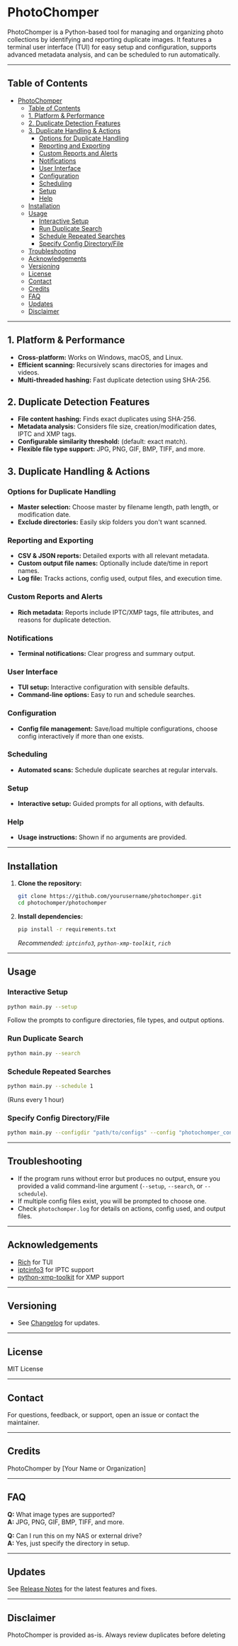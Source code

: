 # PhotoChomper

PhotoChomper is a Python-based tool for managing and organizing photo collections by identifying and reporting duplicate images. It features a terminal user interface (TUI) for easy setup and configuration, supports advanced metadata analysis, and can be scheduled to run automatically.

---

## Table of Contents

- [PhotoChomper](#photochomper)
  - [Table of Contents](#table-of-contents)
  - [1. Platform \& Performance](#1-platform--performance)
  - [2. Duplicate Detection Features](#2-duplicate-detection-features)
  - [3. Duplicate Handling \& Actions](#3-duplicate-handling--actions)
    - [Options for Duplicate Handling](#options-for-duplicate-handling)
    - [Reporting and Exporting](#reporting-and-exporting)
    - [Custom Reports and Alerts](#custom-reports-and-alerts)
    - [Notifications](#notifications)
    - [User Interface](#user-interface)
    - [Configuration](#configuration)
    - [Scheduling](#scheduling)
    - [Setup](#setup)
    - [Help](#help)
  - [Installation](#installation)
  - [Usage](#usage)
    - [Interactive Setup](#interactive-setup)
    - [Run Duplicate Search](#run-duplicate-search)
    - [Schedule Repeated Searches](#schedule-repeated-searches)
    - [Specify Config Directory/File](#specify-config-directoryfile)
  - [Troubleshooting](#troubleshooting)
  - [Acknowledgements](#acknowledgements)
  - [Versioning](#versioning)
  - [License](#license)
  - [Contact](#contact)
  - [Credits](#credits)
  - [FAQ](#faq)
  - [Updates](#updates)
  - [Disclaimer](#disclaimer)

---

## 1. Platform & Performance

- **Cross-platform:** Works on Windows, macOS, and Linux.
- **Efficient scanning:** Recursively scans directories for images and videos.
- **Multi-threaded hashing:** Fast duplicate detection using SHA-256.

## 2. Duplicate Detection Features

- **File content hashing:** Finds exact duplicates using SHA-256.
- **Metadata analysis:** Considers file size, creation/modification dates, IPTC and XMP tags.
- **Configurable similarity threshold:** (default: exact match).
- **Flexible file type support:** JPG, PNG, GIF, BMP, TIFF, and more.

## 3. Duplicate Handling & Actions

### Options for Duplicate Handling

- **Master selection:** Choose master by filename length, path length, or modification date.
- **Exclude directories:** Easily skip folders you don't want scanned.

### Reporting and Exporting

- **CSV & JSON reports:** Detailed exports with all relevant metadata.
- **Custom output file names:** Optionally include date/time in report names.
- **Log file:** Tracks actions, config used, output files, and execution time.

### Custom Reports and Alerts

- **Rich metadata:** Reports include IPTC/XMP tags, file attributes, and reasons for duplicate detection.

### Notifications

- **Terminal notifications:** Clear progress and summary output.

### User Interface

- **TUI setup:** Interactive configuration with sensible defaults.
- **Command-line options:** Easy to run and schedule searches.

### Configuration

- **Config file management:** Save/load multiple configurations, choose config interactively if more than one exists.

### Scheduling

- **Automated scans:** Schedule duplicate searches at regular intervals.

### Setup

- **Interactive setup:** Guided prompts for all options, with defaults.

### Help

- **Usage instructions:** Shown if no arguments are provided.

---

## Installation

1. **Clone the repository:**
   ```sh
   git clone https://github.com/yourusername/photochomper.git
   cd photochomper/photochomper
   ```
2. **Install dependencies:**
   ```sh
   pip install -r requirements.txt
   ```
   *Recommended: `iptcinfo3`, `python-xmp-toolkit`, `rich`*

---

## Usage

### Interactive Setup

```sh
python main.py --setup
```
Follow the prompts to configure directories, file types, and output options.

### Run Duplicate Search

```sh
python main.py --search
```

### Schedule Repeated Searches

```sh
python main.py --schedule 1
```
(Runs every 1 hour)

### Specify Config Directory/File

```sh
python main.py --configdir "path/to/configs" --config "photochomper_config_YYYYMMDD_HHMMSS.json"
```

---

## Troubleshooting

- If the program runs without error but produces no output, ensure you provided a valid command-line argument (`--setup`, `--search`, or `--schedule`).
- If multiple config files exist, you will be prompted to choose one.
- Check `photochomper.log` for details on actions, config used, and output files.

---

## Acknowledgements

- [Rich](https://github.com/Textualize/rich) for TUI
- [iptcinfo3](https://github.com/jamesacampbell/iptcinfo3) for IPTC support
- [python-xmp-toolkit](https://github.com/python-xmp-toolkit/python-xmp-toolkit) for XMP support

---

## Versioning

- See [Changelog](#changelog) for updates.

---

## License

MIT License

---

## Contact

For questions, feedback, or support, open an issue or contact the maintainer.

---

## Credits

PhotoChomper by [Your Name or Organization]

---

## FAQ

**Q:** What image types are supported?  
**A:** JPG, PNG, GIF, BMP, TIFF, and more.

**Q:** Can I run this on my NAS or external drive?  
**A:** Yes, just specify the directory in setup.

---

## Updates

See [Release Notes](#release-notes) for the latest features and fixes.

---

## Disclaimer

PhotoChomper is provided as-is. Always review duplicates before deleting
